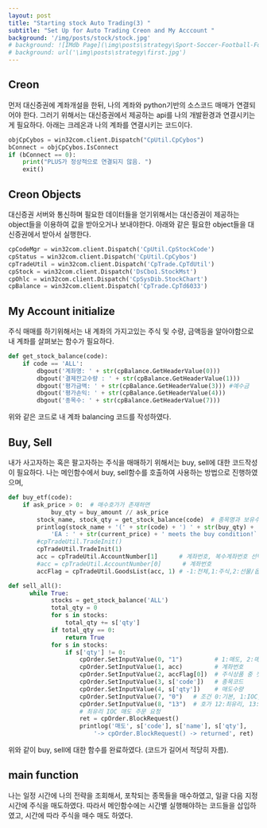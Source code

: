 ```yaml
---
layout: post
title: "Starting stock Auto Trading(3) "
subtitle: "Set Up for Auto Trading Creon and My Acccount "
background: '/img/posts/stock/stock.jpg'
# background: ![IMdb Page](\img\posts\strategy\Sport-Soccer-Football-Formation-3-2-5-WM.png) 
# background: url('\img\posts\strategy\first.jpg')
---
```



## Creon
먼저 대신증권에 계좌개설을 한뒤, 나의 계좌와 python기반의 소스코드 매매가 연결되어야 한다.
그러기 위해서는 대신증권에서 제공하는 api를 나의 개발환경과 연결시키는게 필요하다. 
아래는 크레온과 나의 계좌를 연결시키는 코드이다.

```python
objCpCybos = win32com.client.Dispatch("CpUtil.CpCybos")
bConnect = objCpCybos.IsConnect
if (bConnect == 0):
    print("PLUS가 정상적으로 연결되지 않음. ")
    exit()
```

## Creon Objects
대신증권 서버와 통신하며 필요한 데이터들을 얻기위해서는 대신증권이 제공하는 object들을 이용하여
값을 받아오거나 보내야한다. 아래와 같은 필요한 object들을 대신증권에서 받아서 실행한다.

```python
cpCodeMgr = win32com.client.Dispatch('CpUtil.CpStockCode')
cpStatus = win32com.client.Dispatch('CpUtil.CpCybos')
cpTradeUtil = win32com.client.Dispatch('CpTrade.CpTdUtil')
cpStock = win32com.client.Dispatch('DsCbo1.StockMst')
cpOhlc = win32com.client.Dispatch('CpSysDib.StockChart')
cpBalance = win32com.client.Dispatch('CpTrade.CpTd6033')
```

## My Account initialize
주식 매매를 하기위해서는 내 계좌의 가지고있는 주식 및 수량, 금액등을 알아야함으로 
내 계좌를 살펴보는 함수가 필요하다.

```python
def get_stock_balance(code):
    if code == 'ALL':
        dbgout('계좌명: ' + str(cpBalance.GetHeaderValue(0)))
        dbgout('결제잔고수량 : ' + str(cpBalance.GetHeaderValue(1)))
        dbgout('평가금액: ' + str(cpBalance.GetHeaderValue(3))) #예수금
        dbgout('평가손익: ' + str(cpBalance.GetHeaderValue(4)))
        dbgout('종목수: ' + str(cpBalance.GetHeaderValue(7)))
```

위와 같은 코드로 내 계좌 balancing 코드를 작성하였다. 

## Buy, Sell 
내가 사고자하는 혹은 팔고자하는 주식을 매매하기 위해서는 buy, sell에 대한 코드작성이 필요하다.
나는 메인함수에서 buy, sell함수를 호출하여 사용하는 방법으로 진행하였으며, 

```python
def buy_etf(code):
    if ask_price > 0:  # 매수호가가 존재하면   
            buy_qty = buy_amount // ask_price  
        stock_name, stock_qty = get_stock_balance(code)  # 종목명과 보유수량 조회
        printlog(stock_name + '(' + str(code) + ') ' + str(buy_qty) +
            'EA : ' + str(current_price) + ' meets the buy condition!`')            
        #cpTradeUtil.TradeInit()
        cpTradeUtil.TradeInit(1)
        acc = cpTradeUtil.AccountNumber[1]      # 계좌번호, 복수계좌번호 선택
        #acc = cpTradeUtil.AccountNumber[0]      # 계좌번호
        accFlag = cpTradeUtil.GoodsList(acc, 1) # -1:전체,1:주식,2:선물/옵션            

def sell_all():
      while True:    
            stocks = get_stock_balance('ALL') 
            total_qty = 0 
            for s in stocks:
                total_qty += s['qty'] 
            if total_qty == 0:
                return True
            for s in stocks:
                if s['qty'] != 0:                  
                    cpOrder.SetInputValue(0, "1")         # 1:매도, 2:매수
                    cpOrder.SetInputValue(1, acc)         # 계좌번호
                    cpOrder.SetInputValue(2, accFlag[0])  # 주식상품 중 첫번째
                    cpOrder.SetInputValue(3, s['code'])   # 종목코드
                    cpOrder.SetInputValue(4, s['qty'])    # 매도수량
                    cpOrder.SetInputValue(7, "0")   # 조건 0:기본, 1:IOC, 2:FOK
                    cpOrder.SetInputValue(8, "13")  # 호가 12:최유리, 13:최우선 
                    # 최유리 IOC 매도 주문 요청
                    ret = cpOrder.BlockRequest()
                    printlog('매도', s['code'], s['name'], s['qty'], 
                        '-> cpOrder.BlockRequest() -> returned', ret)
 ```

위와 같이 buy, sell에 대한 함수를 완료하였다. 
(코드가 길어서 적당히 자름).

## main function 
나는 일정 시간에 나의 전략을 조회해서, 포착되는 종목들을 매수하였고, 
일괄 다음 지정시간에 주식을 매도하였다.
따라서 메인함수에는 시간별 실행해야하는 코드들을 삽입하였고, 시간에 따라
주식을 매수 매도 하였다.






